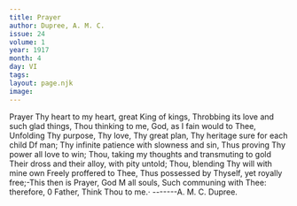 ```yaml
---
title: Prayer
author: Dupree, A. M. C.
issue: 24
volume: 1
year: 1917
month: 4
day: VI
tags:
layout: page.njk
image:
---
```

Prayer   Thy heart to my heart, great King of kings, Throbbing its love and such glad things,   Thou thinking to me, God, as I fain would to   Thee,   Unfolding Thy purpose, Thy love, Thy great   plan,   Thy heritage sure for each child Df man;   Thy infinite patience with slowness and sin, Thus proving Thy power all love to win; Thou, taking my thoughts and transmuting   to gold   Their dross and their alloy, with pity untold; Thou, blending Thy will with mine own   Freely proffered to Thee,   Thus possessed by Thyself, yet royally free;-This then is Prayer, God M all souls,   Such communing with Thee: therefore, 0   Father,   Think Thou to me.·   -------A. M. C. Dupree.   
